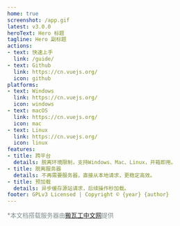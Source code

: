 ```yaml
---
home: true
screenshot: /app.gif
latest: v3.0.0
heroText: Hero 标题
tagline: Hero 副标题
actions:
- text: 快速上手
  link: /guide/
- text: Github
  link: https://cn.vuejs.org/
  icon: github
platforms:
- text: Windows
  link: https://cn.vuejs.org/
  icon: windows
- text: macOS
  link: https://cn.vuejs.org/
  icon: mac
- text: Linux
  link: https://cn.vuejs.org/
  icon: linux
features:
- title: 跨平台
  details: 脱离环境限制，支持Windows、Mac、Linux，开箱即用。
- title: 脱离服务器
  details: 不再需要服务器，直接从本地请求，更稳定高效。
- title: 预加载
  details: 异步缓存源站请求，后续操作秒加载。
footer: GPLv3 Licensed | Copyright © {year} {author}
---
```


<font color=#7f8c8d>*本文档搭载服务器由[搬瓦工中文网](http://bwgcn.io/?from=magnetw-docs)提供</font>

